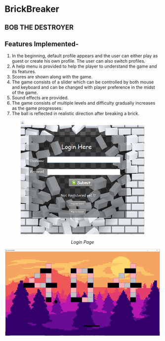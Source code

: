 # BrickBreaker
## BOB THE DESTROYER
## Features Implemented-
1. In the beginning, default profile appears and the user can either play as guest or create his own profile. The user can also switch profiles.
2. A help menu is provided to help the player to understand the game and its features.
3. Scores are shown along with the game.
4. The game consists of a slider which can be controlled by both mouse and keyboard and can be changed with player preference in the midst    of the game.
5. Sound effects are provided.
6. The game consists of multiple levels and difficulty gradually increases as the game progresses.
7. The ball is reflected in realistic direction after breaking a brick.
<p align="center">
  <img src="https://github.com/Snigdha-Sharma/BrickBreaker/blob/master/Screenshots/Login.png" width="400" title="Login Page">
 </p>
 <p align="center"> <i> Login Page </i> </p>
<p align="center">
  <img src="https://github.com/Snigdha-Sharma/BrickBreaker/blob/master/Screenshots/Level2.png" width="500" title="Login Page">
 </p>
 
